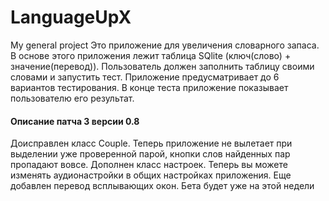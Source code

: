 # LanguageUpX
My general project
Это приложение для увеличения словарного запаса. В основе этого приложения лежит таблица SQlite (ключ(слово) + значение(перевод)). Пользователь должен заполнить таблицу своими словами и запустить тест. Приложение предусматривает до 6 вариантов тестирования. В конце теста приложение показывает пользователю его результат.
#### Описание патча 3 версии 0.8
Доисправлен класс Couple. Теперь приложение не вылетает при выделении уже проверенной парой, кнопки слов найденных пар пропадают вовсе. Дополнен класс настроек. Теперь вы можете изменять аудионастройки в общих настройках приложения. Еще добавлен перевод всплывающих окон. Бета будет уже на этой недели 
